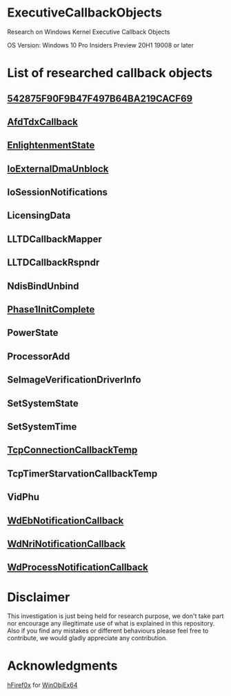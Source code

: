 # ExecutiveCallbackObjects
Research on Windows Kernel Executive Callback Objects

OS Version: Windows 10 Pro Insiders Preview 20H1 19008 or later

# List of researched callback objects

## [542875F90F9B47F497B64BA219CACF69](542875F90F9B47F497B64BA219CACF69)

## [AfdTdxCallback](AfdTdxCallback)

## [EnlightenmentState](EnlightenmentState)

## [IoExternalDmaUnblock](IoExternalDmaUnblock)

## IoSessionNotifications

## LicensingData

## LLTDCallbackMapper

## LLTDCallbackRspndr

## NdisBindUnbind

## [Phase1InitComplete](Phase1InitComplete)

## PowerState

## ProcessorAdd

## SeImageVerificationDriverInfo

## SetSystemState

## SetSystemTime

## [TcpConnectionCallbackTemp](TcpConnectionCallbackTemp)

## TcpTimerStarvationCallbackTemp

## VidPhu

## [WdEbNotificationCallback](WdEbNotificationCallback)

## [WdNriNotificationCallback](WdNriNotificationCallback)

## [WdProcessNotificationCallback](WdProcessNotificationCallback)

# Disclaimer
This investigation is just being held for research purpose, we don't take part nor encourage any illegitimate use of what is explained in this repository. Also if you find any mistakes or different behaviours please feel free to contribute, we would gladly appreciate any contribution.

# Acknowledgments

[hFiref0x](https://twitter.com/hfiref0x) for [WinObjEx64](https://github.com/hfiref0x/WinObjEx64)
